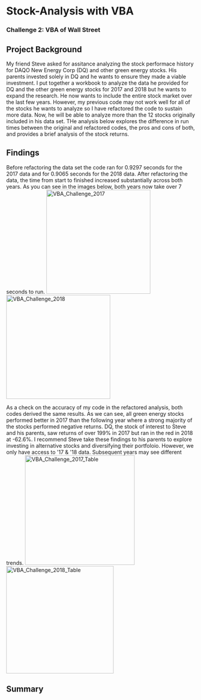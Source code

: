 # Stock-Analysis with VBA
### Challenge 2: VBA of Wall Street
## Project Background
My friend Steve asked for assitance analyzing the stock performace history for DAQO New Energy Corp (DQ) and other green energy stocks. His parents invested solely in DQ and he wants to ensure they made a viable investment. I put together a workbook to analyze the data he provided for DQ and the other green energy stocks for 2017 and 2018 but he wants to expand the research. He now wants to include the entire stock market over the last few years. However, my previous code may not work well for all of the stocks he wants to analyze so I have refactored the code to sustain more data. Now, he will be able to analyze more than the 12 stocks originally included in his data set.
THe analysis below explores the difference in run times between the original and refactored codes, the pros and cons of both, and provides a brief analysis of the stock returns.

## Findings
Before refactoring the data set the code ran for 0.9297 seconds for the 2017 data and for 0.9065 seconds for the 2018 data. After refactoring the data, the time from start to finished increased substantially across both years. As you can see in the images below, both years now take over 7 seconds to run.
<img width="277" alt="VBA_Challenge_2017" src="https://user-images.githubusercontent.com/96352625/149645053-6169e531-4bbb-4b88-b68a-ec6736510c64.png">
<img width="277" alt="VBA_Challenge_2018" src="https://user-images.githubusercontent.com/96352625/149645056-94c99c00-927f-4903-960b-4be1f6769733.png">

As a check on the accuracy of my code in the refactored analysis, both codes derived the same results. As we can see, all green energy stocks performed better in 2017 than the following year where a strong majority of the stocks performed negative returns. DQ, the stock of interest to Steve and his parents, saw returns of over 199% in 2017 but ran in the red in 2018 at -62.6%. I recommend Steve take these findings to his parents to explore investing in alternative stocks and diversifying their portfoloio. However, we only have access to '17 & '18 data. Subsequent years may see different trends.
<img width="292" alt="VBA_Challenge_2017_Table" src="https://user-images.githubusercontent.com/96352625/149645194-f876afc6-99e8-4f3d-8984-1d7cfdc6438d.png">
<img width="286" alt="VBA_Challenge_2018_Table" src="https://user-images.githubusercontent.com/96352625/149645197-551bc127-5982-4f8f-b3cc-652ce6b43023.png">

## Summary

